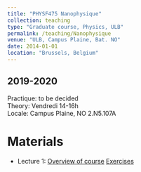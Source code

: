 ```yaml
---
title: "PHYSF475 Nanophysique"
collection: teaching
type: "Graduate course, Physics, ULB"
permalink: /teaching/Nanophysique
venue: "ULB, Campus Plaine, Bat. NO"
date: 2014-01-01
location: "Brussels, Belgium"
---
```


2019-2020
---------
Practique: to be decided  
Theory: Vendredi 14-16h  
Locale: Campus Plaine, NO 2.N5.107A  

Materials
======

* Lecture 1: [Overview of course](/files/Nanophysique/lecture1.pdf)		[Exercises](/files/Nanophysique/Exercises_1.pdf)

<!---

* Lecture 2: [Microscopy - part 1](/files/Nanophysique/lecture2.pdf) [part 2](/files/Nanophysique/lecture2_bis.pdf)		[Exercises](/files/Nanophysique/Exercises_2.pdf)
* Lecture 3: [Clusters - part 1](/files/Nanophysique/lecture3.pdf)  		[Exercises](/files/Nanophysique/Exercises_3.pdf)
* Lecture 4: [Clusters - part 2](/files/Nanophysique/lecture3_bis.pdf) 		[Exercises](/files/Nanophysique/Exercises_3_bis.pdf)
* Lecture 5: [Crystal Growth](/files/Nanophysique/lecture5.pdf) 		[Exercises](/files/Nanophysique/Exercises_Ch_4.pdf)
* Lecture 6: [Carbon Structures - part 1](/files/Nanophysique/lecture6.pdf) 	[Exercises](/files/Nanophysique/Exercises_Ch_5.pdf)
* Lecture 7: [Carbon Structures - part 2](/files/Nanophysique/lecture7.pdf) 	[Exercises](/files/Nanophysique/Exercises_Ch_5_bis.pdf)
* Lecture 8: [DFT - part 1](/files/Nanophysique/lecture8.pdf) 			[Exercises](/files/Nanophysique/Exercises_Ch_6.pdf)
* Lecture 9: [DFT - part 2](/files/Nanophysique/lecture9.pdf) 			[Exercises](/files/Nanophysique/Exercises_Ch_6_bis.pdf)
* Lecture 10: [Flucutation Theorems](/files/Nanophysique/lecture10.pdf) 	[Exercises](/files/Nanophysique/Exercises_Ch7_2018.pdf)
* Lecture 11: [Stochastic Processes](/files/Nanophysique/lecture11.pdf) 	[Exercises](/files/Nanophysique/Exercises_Ch8_2018.pdf)
* Lecture 12: [Mesoscopic Nucleation Theory](/files/Nanophysique/lecture12.pdf) 

---!> 
